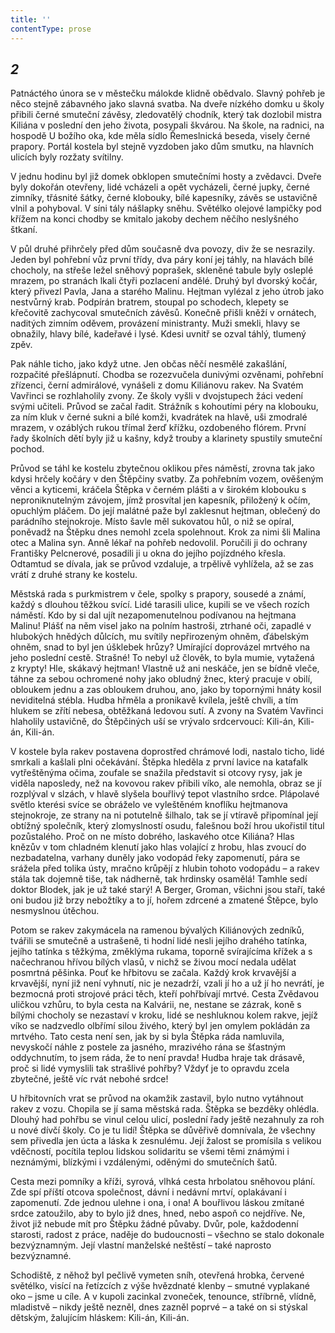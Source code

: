 ```yaml
---
title: ''
contentType: prose
---
```


<section>

## _2_

Patnáctého února se v městečku málokde klidně obědvalo. Slavný pohřeb je něco stejně zábavného jako slavná svatba. Na dveře nízkého domku u školy přibili černé smuteční závěsy, zledovatělý chodník, který tak dozlobil mistra Kiliána v poslední den jeho života, posypali škvárou. Na škole, na radnici, na hospodě U božího oka, kde měla sídlo Řemeslnická beseda, visely černé prapory. Portál kostela byl stejně vyzdoben jako dům smutku, na hlavních ulicích byly rozžaty svítilny.

V jednu hodinu byl již domek obklopen smutečními hosty a zvědavci. Dveře byly dokořán otevřeny, lidé vcházeli a opět vycházeli, černé jupky, černé zimníky, třásnité šátky, černé klobouky, bílé kapesníky, závěs se ustavičně vlnil a pohyboval. V síni tály nášlapky sněhu. Světélko olejové lampičky pod křížem na konci chodby se kmitalo jakoby dechem něčího neslyšného štkaní.

V půl druhé přihrčely před dům současně dva povozy, div že se nesrazily. Jeden byl pohřební vůz první třídy, dva páry koní jej táhly, na hlavách bílé chocholy, na střeše ležel sněhový poprašek, skleněné tabule byly osleplé mrazem, po stranách lkali čtyři pozlacení andělé. Druhý byl dvorský kočár, který přivezl Pavla, Jana a starého Malinu. Hejtman vylézal z jeho útrob jako nestvůrný krab. Podpírán bratrem, stoupal po schodech, klepety se křečovitě zachycoval smutečních závěsů. Konečně přišli kněží v ornátech, naditých zimním oděvem, provázení ministranty. Muži smekli, hlavy se obnažily, hlavy bílé, kadeřavé i lysé. Kdesi uvnitř se ozval táhlý, tlumený zpěv.

Pak náhle ticho, jako když utne. Jen občas něčí nesmělé zakašlání, rozpačité přešlápnutí. Chodba se rozezvučela dunivými ozvěnami, pohřební zřízenci, černí admirálové, vynášeli z domu Kiliánovu rakev. Na Svatém Vavřinci se rozhlaholily zvony. Ze školy vyšli v dvojstupech žáci vedení svými učiteli. Průvod se začal řadit. Strážník s kohoutími péry na klobouku, za ním kluk v černé sukni a bílé komži, kvadrátek na hlavě, uši zmodralé mrazem, v ozáblých rukou třímal žerď křížku, ozdobeného flórem. První řady školních dětí byly již u kašny, když trouby a klarinety spustily smuteční pochod.

Průvod se táhl ke kostelu zbytečnou oklikou přes náměstí, zrovna tak jako kdysi hrčely kočáry v den Štěpčiny svatby. Za pohřebním vozem, ověšeným věnci a kyticemi, kráčela Štěpka v černém plášti a v širokém klobouku s neproniknutelným závojem, jímž prosvítal jen kapesník, přiložený k očím, opuchlým pláčem. Do její malátné paže byl zaklesnut hejtman, oblečený do parádního stejnokroje. Místo šavle měl sukovatou hůl, o niž se opíral, poněvadž na Štěpku dnes nemohl zcela spolehnout. Krok za nimi šli Malina otec a Malina syn. Anně lékař na pohřeb nedovolil. Poručili ji do ochrany Františky Pelcnerové, posadili ji u okna do jejího pojízdného křesla. Odtamtud se dívala, jak se průvod vzdaluje, a trpělivě vyhlížela, až se zas vrátí z druhé strany ke kostelu.

Městská rada s purkmistrem v čele, spolky s prapory, sousedé a známí, každý s dlouhou těžkou svící. Lidé tarasili ulice, kupili se ve všech rozích náměstí. Kdo by si dal ujít nezapomenutelnou podívanou na hejtmana Malinu! Plášť na něm visel jako na polním hastroši, ztrhané oči, zapadlé v hlubokých hnědých důlcích, mu svítily nepřirozeným ohněm, ďábelským ohněm, snad to byl jen úšklebek hrůzy? Umírající doprovázel mrtvého na jeho poslední cestě. Strašné! To nebyl už člověk, to byla mumie, vytažená z krypty! Hle, skákavý hejtman! Vlastně už ani neskáče, jen se bídně vleče, táhne za sebou ochromené nohy jako obludný žnec, který pracuje v obilí, obloukem jednu a zas obloukem druhou, ano, jako by topornými hnáty kosil neviditelná stébla. Hudba hřměla a pronikavě kvílela, ještě chvíli, a tím hlukem se zřítí nebesa, obtěžkaná ledovou sutí. A zvony na Svatém Vavřinci hlaholily ustavičně, do Štěpčiných uší se vrývalo srdcervoucí: Kili-án, Kili-án, Kili-án.

V kostele byla rakev postavena doprostřed chrámové lodi, nastalo ticho, lidé smrkali a kašlali plni očekávání. Štěpka hleděla z první lavice na katafalk vytřeštěnýma očima, zoufale se snažila představit si otcovy rysy, jak je viděla naposledy, než na kovovou rakev přibili víko, ale nemohla, obraz se jí rozplýval v slzách, v hlavě slyšela bouřlivý tepot vlastního srdce. Plápolavé světlo kterési svíce se obráželo ve vyleštěném knoflíku hejtmanova stejnokroje, ze strany na ni potutelně šilhalo, tak se jí vtíravě připomínal její obtížný společník, který zlomyslností osudu, falešnou boží hrou ukořistil titul pozůstalého. Proč on ne místo dobrého, laskavého otce Kiliána? Hlas knězův v tom chladném klenutí jako hlas volající z hrobu, hlas zvoucí do nezbadatelna, varhany duněly jako vodopád řeky zapomenutí, pára se srážela před tolika ústy, mračno krůpějí z hlubin tohoto vodopádu – a rakev stála tak dojemně tiše, tak nádherně, tak hrdinsky osamělá! Tamhle sedí doktor Blodek, jak je už také starý! A Berger, Groman, všichni jsou staří, také oni budou již brzy nebožtíky a to jí, hořem zdrcené a zmatené Štěpce, bylo nesmyslnou útěchou.

Potom se rakev zakymácela na ramenou bývalých Kiliánových zedníků, tvářili se smutečně a ustrašeně, ti hodní lidé nesli jejího drahého tatínka, jejího tatínka s těžkýma, změklýma rukama, toporně svírajícíma křížek a s načechranou hřívou bílých vlasů, v nichž se živou mocí nedala udělat posmrtná pěšinka. Pouť ke hřbitovu se začala. Každý krok krvavější a krvavější, nyní již není vyhnutí, nic je nezadrží, vzali jí ho a už jí ho nevrátí, je bezmocná proti strojové práci těch, kteří pohřbívají mrtvé. Cesta Zvědavou uličkou vzhůru, to byla cesta na Kalvárii, ne, nestane se zázrak, koně s bílými chocholy se nezastaví v kroku, lidé se neshluknou kolem rakve, jejíž víko se nadzvedlo olbřímí silou živého, který byl jen omylem pokládán za mrtvého. Tato cesta není sen, jak by si byla Štěpka ráda namluvila, nevyskočí náhle z postele za jasného, mrazivého rána se šťastným oddychnutím, to jsem ráda, že to není pravda! Hudba hraje tak drásavě, proč si lidé vymyslili tak strašlivé pohřby? Vždyť je to opravdu zcela zbytečné, ještě víc rvát nebohé srdce!

U hřbitovních vrat se průvod na okamžik zastavil, bylo nutno vytáhnout rakev z vozu. Chopila se jí sama městská rada. Štěpka se bezděky ohlédla. Dlouhý had pohřbu se vinul celou ulicí, poslední řady ještě nezahnuly za roh u nové dívčí školy. Co je tu lidí! Štěpka se důvěřivě domnívala, že všechny sem přivedla jen úcta a láska k zesnulému. Její žalost se promísila s velikou vděčností, pocítila teplou lidskou solidaritu se všemi těmi známými i neznámými, blízkými i vzdálenými, oděnými do smutečních šatů.

Cesta mezi pomníky a kříži, syrová, vlhká cesta hrbolatou sněhovou plání. Zde spí příští otcova společnost, dávní i nedávní mrtví, oplakávaní i zapomenutí. Zde jednou ulehne i ona, i ona! A bouřlivou láskou zmítané srdce zatoužilo, aby to bylo již dnes, hned, nebo aspoň co nejdříve. Ne, život již nebude mít pro Štěpku žádné půvaby. Dvůr, pole, každodenní starosti, radost z práce, naděje do budoucnosti – všechno se stalo dokonale bezvýznamným. Její vlastní manželské neštěstí – také naprosto bezvýznamné.

Schodiště, z něhož byl pečlivě vymeten sníh, otevřená hrobka, červené světélko, visící na řetízcích z výše hvězdnaté klenby – smutné vyplakané oko – jsme u cíle. A v kupoli zacinkal zvoneček, tenounce, stříbrně, vlídně, mladistvě – nikdy ještě nezněl, dnes zazněl poprvé – a také on si stýskal dětským, žalujícím hláskem: Kili-án, Kili-án.

</section>
